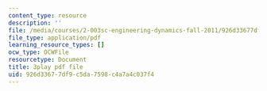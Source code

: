 ```yaml
---
content_type: resource
description: ''
file: /media/courses/2-003sc-engineering-dynamics-fall-2011/926d33677df9c5da7598c4a7a4c037f4_9_d8CQrCYUw.pdf
file_type: application/pdf
learning_resource_types: []
ocw_type: OCWFile
resourcetype: Document
title: 3play pdf file
uid: 926d3367-7df9-c5da-7598-c4a7a4c037f4
---
```

